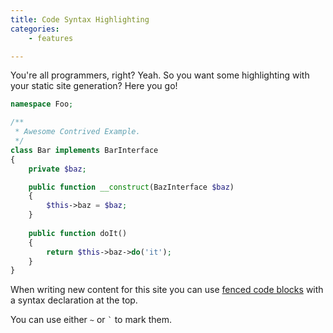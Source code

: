 ```yaml
---
title: Code Syntax Highlighting
categories:
    - features

---
```

You're all programmers, right? Yeah. So you want some highlighting with your static site generation?
Here you go!

``` php
namespace Foo;

/**
 * Awesome Contrived Example.
 */
class Bar implements BarInterface
{
    private $baz;

    public function __construct(BazInterface $baz)
    {
        $this->baz = $baz;
    }
    
    public function doIt()
    {
        return $this->baz->do('it');
    }
}
```

When writing new content for this site you can use [fenced code blocks][fcb] with a syntax declaration at the top.

You can use either `~` or <code>`</code> to mark them.

[fcb]: http://michelf.ca/projects/php-markdown/extra/#fenced-code-blocks


